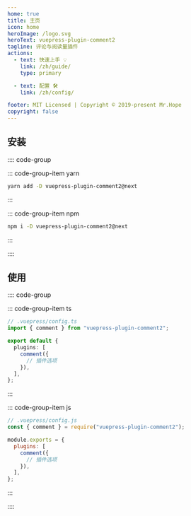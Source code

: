 ```yaml
---
home: true
title: 主页
icon: home
heroImage: /logo.svg
heroText: vuepress-plugin-comment2
tagline: 评论与阅读量插件
actions:
  - text: 快速上手 💡
    link: /zh/guide/
    type: primary

  - text: 配置 🛠
    link: /zh/config/

footer: MIT Licensed | Copyright © 2019-present Mr.Hope
copyright: false
---
```


## 安装

:::: code-group

::: code-group-item yarn

```bash
yarn add -D vuepress-plugin-comment2@next
```

:::

::: code-group-item npm

```bash
npm i -D vuepress-plugin-comment2@next
```

:::

::::

## 使用

:::: code-group

::: code-group-item ts

```ts
// .vuepress/config.ts
import { comment } from "vuepress-plugin-comment2";

export default {
  plugins: [
    comment({
      // 插件选项
    }),
  ],
};
```

:::

::: code-group-item js

```js
// .vuepress/config.js
const { comment } = require("vuepress-plugin-comment2");

module.exports = {
  plugins: [
    comment({
      // 插件选项
    }),
  ],
};
```

:::

::::
